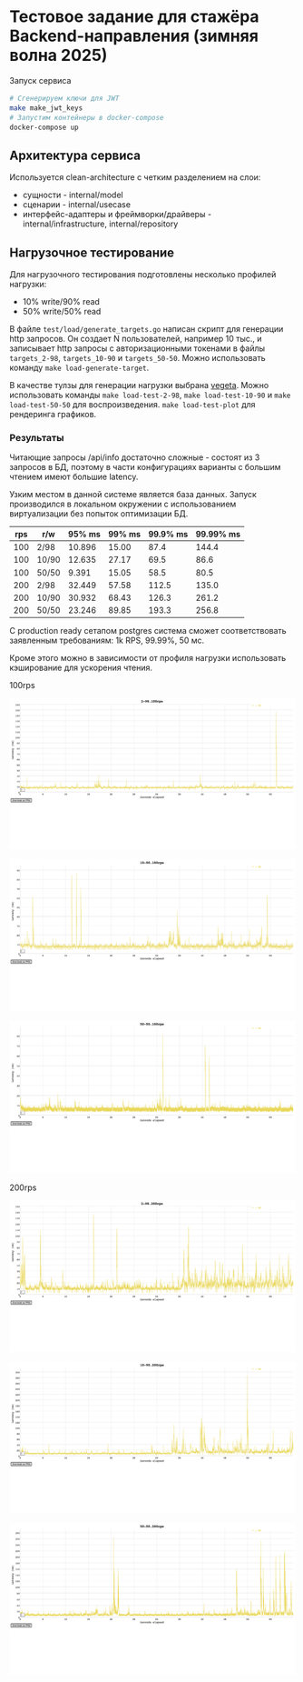 # Тестовое задание для стажёра Backend-направления (зимняя волна 2025)

Запуск сервиса

```sh
# Сгенерируем ключи для JWT
make make_jwt_keys
# Запустим контейнеры в docker-compose
docker-compose up
```

## Архитектура сервиса

Используется clean-architecture с четким разделением на слои:
- сущности - internal/model
- сценарии - internal/usecase
- интерфейс-адаптеры и фреймворки/драйверы - internal/infrastructure, internal/repository

## Нагрузочное тестирование

Для нагрузочного тестирования подготовлены несколько профилей нагрузки:

- 10% write/90% read
- 50% write/50% read

В файле `test/load/generate_targets.go` написан скрипт для генерации http запросов.
Он создает N пользователей, например 10 тыс., и записывает http запросы с авторизационными токенами в файлы
`targets_2-98`, `targets_10-90` и `targets_50-50`. Можно использовать команду `make load-generate-target`.

В качестве тулзы для генерации нагрузки выбрана [vegeta](https://github.com/tsenart/vegeta).
Можно использовать команды `make load-test-2-98`, `make load-test-10-90` и `make load-test-50-50` для воспроизведения.
`make load-test-plot` для рендеринга графиков.

### Результаты

Читающие запросы /api/info достаточно сложные - состоят из 3 запросов в БД,
поэтому в части конфигурациях варианты с большим чтением имеют большие latency.

Узким местом в данной системе является база данных.
Запуск производился в локальном окружении с использованием виртуализации
без попыток оптимизации БД.

| rps | r/w   | 95% ms | 99% ms | 99.9% ms | 99.99% ms |
|-----|-------|--------|--------|----------|-----------|
| 100 | 2/98  | 10.896 | 15.00  | 87.4     | 144.4     |
| 100 | 10/90 | 12.635 | 27.17  | 69.5     | 86.6      |
| 100 | 50/50 | 9.391  | 15.05  | 58.5     | 80.5      |
| 200 | 2/98  | 32.449 | 57.58  | 112.5    | 135.0     |
| 200 | 10/90 | 30.932 | 68.43  | 126.3    | 261.2     |
| 200 | 50/50 | 23.246 | 89.85  | 193.3    | 256.8     |

С production ready сетапом postgres система сможет
соответствовать заявленным требованиям: 1k RPS, 99.99%, 50 мс.

Кроме этого можно в зависимости от профиля нагрузки использовать кэширование
для ускорения чтения.

100rps

![2-98.100rps](docs/load/results.plot.2-98.100rps.png)

![10-90.100rps](docs/load/results.plot.10-90.100rps.png)

![50-50.100rps](docs/load/results.plot.50-50.100rps.png)

200rps

![2-98.200rps](docs/load/results.plot.2-98.200rps.png)

![10-90.200rps](docs/load/results.plot.10-90.200rps.png)

![50-50.200rps](docs/load/results.plot.50-50.200rps.png)
